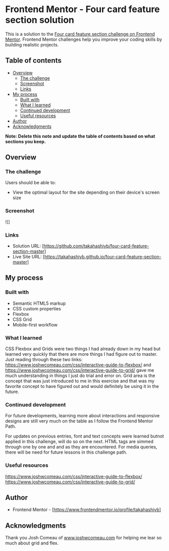 # Frontend Mentor - Four card feature section solution

This is a solution to the [Four card feature section challenge on Frontend Mentor](https://www.frontendmentor.io/challenges/four-card-feature-section-weK1eFYK). Frontend Mentor challenges help you improve your coding skills by building realistic projects.

## Table of contents

- [Overview](#overview)
  - [The challenge](#the-challenge)
  - [Screenshot](#screenshot)
  - [Links](#links)
- [My process](#my-process)
  - [Built with](#built-with)
  - [What I learned](#what-i-learned)
  - [Continued development](#continued-development)
  - [Useful resources](#useful-resources)
- [Author](#author)
- [Acknowledgments](#acknowledgments)

**Note: Delete this note and update the table of contents based on what sections you keep.**

## Overview

### The challenge

Users should be able to:

- View the optimal layout for the site depending on their device's screen size

### Screenshot

![]

### Links

- Solution URL: [https://github.com/takahashiyb/four-card-feature-section-master]
- Live Site URL: [https://takahashiyb.github.io/four-card-feature-section-master]

## My process

### Built with

- Semantic HTML5 markup
- CSS custom properties
- Flexbox
- CSS Grid
- Mobile-first workflow

### What I learned

CSS Flexbox and Grids were two things I had already down in my head but learned very quickly that there are more things I had figure out to master. Just reading through these two links: https://www.joshwcomeau.com/css/interactive-guide-to-flexbox/ and https://www.joshwcomeau.com/css/interactive-guide-to-grid/ gave me much understanding in things I just do trial and error on. Grid area is the concept that was just introduced to me in this exercise and that was my favorite concept to have figured out and would definitely be using it in the future.

### Continued development

For future developments, learning more about interactions and responsive designs are still very much on the table as I follow the Frontend Mentor Path.

For updates on previous entries, font and text concepts were learned butnot applied in this challenge, will do so on the next. HTML tags are simmed through one by one and and as they are encountered. For media queries, there will be need for future lessons in this challenge path.

### Useful resources

https://www.joshwcomeau.com/css/interactive-guide-to-flexbox/ https://www.joshwcomeau.com/css/interactive-guide-to-grid/

## Author

- Frontend Mentor - [https://www.frontendmentor.io/profile/takahashiyb]

## Acknowledgments

Thank you Josh Comeau of www.joshwcomeau.com for helping me lear so much about grid and flex.
